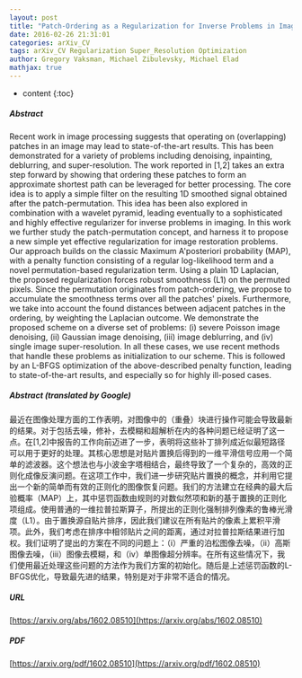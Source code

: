 ```yaml
---
layout: post
title: "Patch-Ordering as a Regularization for Inverse Problems in Image Processing"
date: 2016-02-26 21:31:01
categories: arXiv_CV
tags: arXiv_CV Regularization Super_Resolution Optimization
author: Gregory Vaksman, Michael Zibulevsky, Michael Elad
mathjax: true
---
```


* content
{:toc}

##### Abstract
Recent work in image processing suggests that operating on (overlapping) patches in an image may lead to state-of-the-art results. This has been demonstrated for a variety of problems including denoising, inpainting, deblurring, and super-resolution. The work reported in [1,2] takes an extra step forward by showing that ordering these patches to form an approximate shortest path can be leveraged for better processing. The core idea is to apply a simple filter on the resulting 1D smoothed signal obtained after the patch-permutation. This idea has been also explored in combination with a wavelet pyramid, leading eventually to a sophisticated and highly effective regularizer for inverse problems in imaging. In this work we further study the patch-permutation concept, and harness it to propose a new simple yet effective regularization for image restoration problems. Our approach builds on the classic Maximum A'posteriori probability (MAP), with a penalty function consisting of a regular log-likelihood term and a novel permutation-based regularization term. Using a plain 1D Laplacian, the proposed regularization forces robust smoothness (L1) on the permuted pixels. Since the permutation originates from patch-ordering, we propose to accumulate the smoothness terms over all the patches' pixels. Furthermore, we take into account the found distances between adjacent patches in the ordering, by weighting the Laplacian outcome. We demonstrate the proposed scheme on a diverse set of problems: (i) severe Poisson image denoising, (ii) Gaussian image denoising, (iii) image deblurring, and (iv) single image super-resolution. In all these cases, we use recent methods that handle these problems as initialization to our scheme. This is followed by an L-BFGS optimization of the above-described penalty function, leading to state-of-the-art results, and especially so for highly ill-posed cases.

##### Abstract (translated by Google)
最近在图像处理方面的工作表明，对图像中的（重叠）块进行操作可能会导致最新的结果。对于包括去噪，修补，去模糊和超解析在内的各种问题已经证明了这一点。在[1,2]中报告的工作向前迈进了一步，表明将这些补丁排列成近似最短路径可以用于更好的处理。其核心思想是对贴片置换后得到的一维平滑信号应用一个简单的滤波器。这个想法也与小波金字塔相结合，最终导致了一个复杂的，高效的正则化成像反演问题。在这项工作中，我们进一步研究贴片置换的概念，并利用它提出一个新的简单而有效的正则化的图像恢复问题。我们的方法建立在经典的最大后验概率（MAP）上，其中惩罚函数由规则的对数似然项和新的基于置换的正则化项组成。使用普通的一维拉普拉斯算子，所提出的正则化强制排列像素的鲁棒光滑度（L1）。由于置换源自贴片排序，因此我们建议在所有贴片的像素上累积平滑项。此外，我们考虑在排序中相邻贴片之间的距离，通过对拉普拉斯结果进行加权。我们证明了提出的方案在不同的问题上：（i）严重的泊松图像去噪，（ii）高斯图像去噪，（iii）图像去模糊，和（iv）单图像超分辨率。在所有这些情况下，我们使用最近处理这些问题的方法作为我们方案的初始化。随后是上述惩罚函数的L-BFGS优化，导致最先进的结果，特别是对于非常不适合的情况。

##### URL
[https://arxiv.org/abs/1602.08510](https://arxiv.org/abs/1602.08510)

##### PDF
[https://arxiv.org/pdf/1602.08510](https://arxiv.org/pdf/1602.08510)

